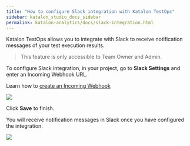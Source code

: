 ```yaml
---
title: "How to configure Slack integration with Katalon TestOps"
sidebar: katalon_studio_docs_sidebar
permalink: katalon-analytics/docs/slack-integration.html
---
```

Katalon TestOps allows you to integrate with Slack to receive notification messages of your test execution results.

> This feature is only accessible to Team Owner and Admin.


To configure Slack integration, in your project, go to **Slack Settings** and enter an Incoming Webhook URL. 

Learn how to [create an Incoming Webhook](https://api.slack.com/messaging/webhooks)

<img src="https://github.com/katalon-studio/docs-images/raw/master/katalon-analytics/docs/slack-integration/slack-settings.png" width="" height="">

Click **Save** to finish.

You will receive notification messages in Slack once you have configured the integration.

<img src="https://github.com/katalon-studio/docs-images/raw/master/katalon-analytics/docs/slack-integration/slack-messages.png" width="" height="">
